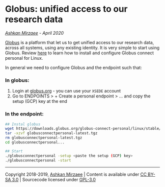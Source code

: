 # Globus: unified access to our research data
*[Ashkan Mirzaee](https://ashki23.github.io/index.html) - April 2020*

[Globus](https://www.globus.org) is a platform that let us to get unified access to our research data, across all systems, using any existing identity. It is very simple to start using Globus. Review [here](https://docs.globus.org/how-to/globus-connect-personal-linux/) to learn how to install and configure Globus connect personal for Linux.

In general we need to configure Globus and the endpoint such that:

### In globus:
1. Login at [globus.org](https://www.globus.org) - you can use your `XSEDE` account
2. Go to ENDPOINTS > + Create a personal endpoint > ... and copy the setup (GCP) key at the end

### In the endpoint:
```bash
## Instal globus
wget https://downloads.globus.org/globus-connect-personal/linux/stable/globusconnectpersonal-latest.tgz
tar -xzvf globusconnectpersonal-latest.tgz
rm globusconnectpersonal-latest.tgz
cd globusconnectpersonal...

## Start 
./globusconnectpersonal -setup <paste the setup (GCP) key>
./globusconnectpersonal -start
```

---
Copyright 2018-2019, [Ashkan Mirzaee](https://ashki23.github.io/index.html) | Content is available under [CC BY-SA 3.0](https://creativecommons.org/licenses/by-sa/3.0/) | Sourcecode licensed under [GPL-3.0](https://www.gnu.org/licenses/gpl-3.0.en.html)
